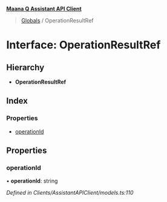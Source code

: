 **[Maana Q Assistant API Client](../README.md)**

> [Globals](../README.md) / OperationResultRef

# Interface: OperationResultRef

## Hierarchy

* **OperationResultRef**

## Index

### Properties

* [operationId](operationresultref.md#operationid)

## Properties

### operationId

•  **operationId**: string

*Defined in Clients/AssistantAPIClient/models.ts:110*
